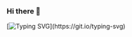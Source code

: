 ### Hi there 👋
[![Typing SVG](https://readme-typing-svg.demolab.com?font=Fira+Code&weight=600&size=23&pause=1000&color=F71818&center=true&vCenter=true&random=false&width=435&lines=My+Name+is+Joseph.;I+am+Passionate+About+Coding.;Welcome!+to+my+profile.)](https://git.io/typing-svg)
<!--
**josephnady/josephnady** is a ✨ _special_ ✨ repository because its `README.md` (this file) appears on your GitHub profile.

Here are some ideas to get you started:

- 🔭 I’m currently working on ...
- 🌱 I’m currently learning ...
- 👯 I’m looking to collaborate on ...
- 🤔 I’m looking for help with ...
- 💬 Ask me about ...
- 📫 How to reach me: ...
- 😄 Pronouns: ...
- ⚡ Fun fact: ...
-->
